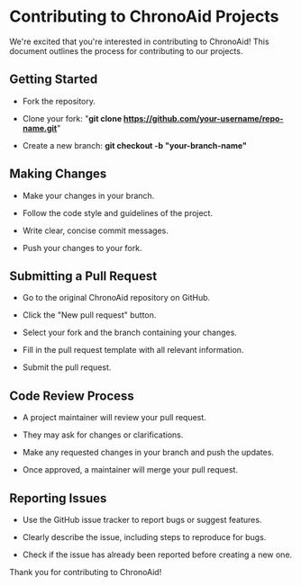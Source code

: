# Contributing to ChronoAid Projects

We're excited that you're interested in contributing to ChronoAid! This document outlines the process for contributing to our projects.

## Getting Started

- Fork the repository.

- Clone your fork: "**git clone <https://github.com/your-username/repo-name.git>**"

- Create a new branch: **git checkout -b "your-branch-name"**

## Making Changes

- Make your changes in your branch.

- Follow the code style and guidelines of the project.

- Write clear, concise commit messages.

- Push your changes to your fork.

## Submitting a Pull Request

- Go to the original ChronoAid repository on GitHub.

- Click the "New pull request" button.

- Select your fork and the branch containing your changes.

- Fill in the pull request template with all relevant information.

- Submit the pull request.

## Code Review Process

- A project maintainer will review your pull request.

- They may ask for changes or clarifications.

- Make any requested changes in your branch and push the updates.

- Once approved, a maintainer will merge your pull request.

## Reporting Issues

- Use the GitHub issue tracker to report bugs or suggest features.

- Clearly describe the issue, including steps to reproduce for bugs.

- Check if the issue has already been reported before creating a new one.

Thank you for contributing to ChronoAid!
